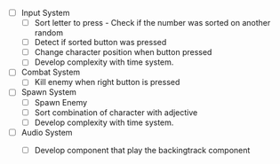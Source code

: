 - [ ] Input System
    - [ ] Sort letter to press - Check if the number was sorted on another random
    - [ ] Detect if sorted button was pressed
    - [ ] Change character position when button pressed
    - [ ] Develop complexity with time system.
- [ ] Combat System
    - [ ] Kill enemy when right button is pressed
- [ ] Spawn System
    - [ ] Spawn Enemy
    - [ ] Sort combination of character with adjective
    - [ ] Develop complexity with time system.
- [ ] Audio System
    - [ ] Develop component that play the backingtrack component
    
